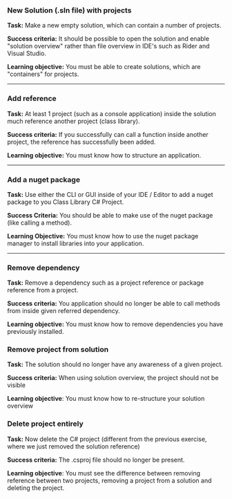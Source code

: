 ### New Solution (.sln file) with projects

**Task:** Make a new empty solution, which can contain a number of projects.

**Success criteria:** It should be possible to open the solution and enable "solution overview" rather than file overview in IDE's such as Rider and Visual Studio.

**Learning objective:** You must be able to create solutions, which are "containers" for projects.

---

### Add reference

**Task:** At least 1 project (such as a console application) inside the solution much reference another project (class library). 

**Success criteria:** If you successfully can call a function inside another project, the reference has successfully been added.

**Learning objective:** You must know how to structure an application.


--- 

### Add a nuget package

**Task:** 
Use either the CLI or GUI inside of your IDE / Editor to add a nuget package to you Class Library C# Project. 

**Success Criteria:** You should be able to make use of the nuget package (like calling a method).

**Learning Objective:** You must know how to use the nuget package manager to install libraries into your application.


---

### Remove dependency

**Task:** Remove a dependency such as a project reference or package reference from a project.

**Success criteria:** You application should no longer be able to call methods from inside given referred dependency.

**Learning objective:** You must know how to remove dependencies you have previously installed.

### Remove project from solution

**Task:** The solution should no longer have any awareness of a given project.

**Success criteria:** When using solution overview, the project should not be visible

**Learning objective**: You must know how to re-structure your solution overview


### Delete project entirely

**Task:** Now delete the C# project (different from the previous exercise, where we just removed the solution reference)

**Success criteria:** The .csproj file should no longer be present.

**Learning objective**: You must see the difference between removing reference between two projects, removing a project from a solution and deleting the project.